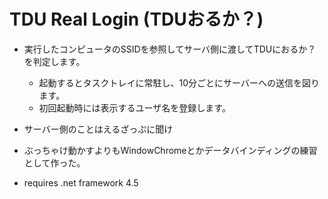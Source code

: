 # TDU Real Login (TDUおるか？)

* 実行したコンピュータのSSIDを参照してサーバ側に渡してTDUにおるか？を判定します。
  + 起動するとタスクトレイに常駐し、10分ごとにサーバーへの送信を図ります。
  + 初回起動時には表示するユーザ名を登録します。

* サーバー側のことはえるざっぷに聞け

* ぶっちゃけ動かすよりもWindowChromeとかデータバインディングの練習として作った。

* requires .net framework 4.5
